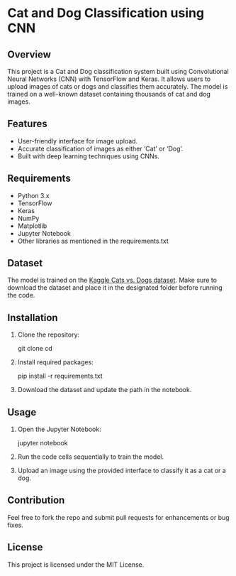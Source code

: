 # Cat and Dog Classification using CNN

## Overview

This project is a Cat and Dog classification system built using Convolutional Neural Networks (CNN) with TensorFlow and Keras. It allows users to upload images of cats or dogs and classifies them accurately. The model is trained on a well-known dataset containing thousands of cat and dog images.

## Features

- User-friendly interface for image upload.
- Accurate classification of images as either ‘Cat’ or ‘Dog’.
- Built with deep learning techniques using CNNs.

## Requirements

- Python 3.x
- TensorFlow
- Keras
- NumPy
- Matplotlib
- Jupyter Notebook
- Other libraries as mentioned in the requirements.txt

## Dataset

The model is trained on the [Kaggle Cats vs. Dogs dataset](https://www.kaggle.com/c/dogs-vs-cats/data). Make sure to download the dataset and place it in the designated folder before running the code.

## Installation

1. Clone the repository:
  
   git clone <repository-url>
   cd <repository-directory>
   
2. Install required packages:
  
   pip install -r requirements.txt
   
3. Download the dataset and update the path in the notebook.

## Usage

1. Open the Jupyter Notebook:
  
   jupyter notebook
   
2. Run the code cells sequentially to train the model.

3. Upload an image using the provided interface to classify it as a cat or a dog.

## Contribution

Feel free to fork the repo and submit pull requests for enhancements or bug fixes.

## License

This project is licensed under the MIT License.
